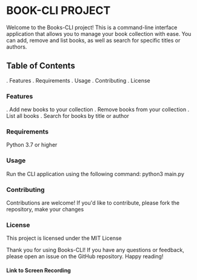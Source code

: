 # BOOK-CLI PROJECT

Welcome to the Books-CLI project! This is a command-line interface application that allows you to manage your book collection with ease. You can add, remove and list books, as well as search for specific titles or authors.

## Table of Contents
. Features
. Requirements
. Usage
. Contributing
. License

### Features
. Add new books to your collection
. Remove books from your collection
. List all books
. Search for books by title or author

### Requirements
Python 3.7 or higher

### Usage
Run the CLI application using the following command:
python3 main.py

### Contributing
Contributions are welcome! If you'd like to contribute, please fork the repository, make your changes

### License
This project is licensed under the MIT License

Thank you for using Books-CLI! If you have any questions or feedback, please open an issue on the GitHub repository. Happy reading!

#### Link to Screen Recording
